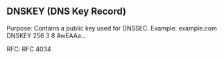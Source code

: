 
## DNSKEY (DNS Key Record)

Purpose: Contains a public key used for DNSSEC.
Example: example.com DNSKEY 256 3 8 AwEAAa...

RFC: RFC 4034
